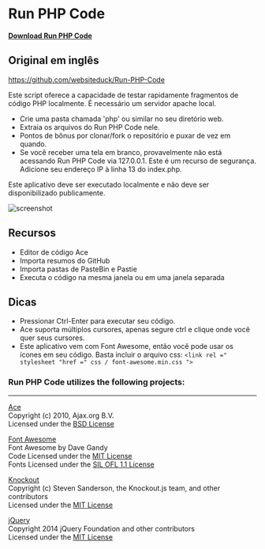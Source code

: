 Run PHP Code
============

<a href="https://github.com/websiteduck/Run-PHP-Code/archive/master.zip"><b>Download Run PHP Code</b></a>

## Original em inglês

https://github.com/websiteduck/Run-PHP-Code

Este script oferece a capacidade de testar rapidamente fragmentos de código PHP localmente. É necessário um servidor apache local.

- Crie uma pasta chamada 'php' ou similar no seu diretório web.
- Extraia os arquivos do Run PHP Code nele.
- Pontos de bônus por clonar/fork o repositório e puxar de vez em quando.
- Se você receber uma tela em branco, provavelmente não está acessando Run PHP Code via 127.0.0.1. Este é um recurso de segurança. Adicione seu endereço IP à linha 13 do index.php.

Este aplicativo deve ser executado localmente e não deve ser disponibilizado publicamente.

![screenshot](https://github.com/websiteduck/Run-PHP-Code/raw/master/img/screenshot.png)  

Recursos
--------
- Editor de código Ace
- Importa resumos do GitHub
- Importa pastas de PasteBin e Pastie
- Executa o código na mesma janela ou em uma janela separada

Dicas
----
- Pressionar Ctrl-Enter para executar seu código.
- Ace suporta múltiplos cursores, apenas segure ctrl e clique onde você quer seus cursores.
- Este aplicativo vem com Font Awesome, então você pode usar os ícones em seu código. Basta incluir o arquivo css: `<link rel =" stylesheet "href =" css / font-awesome.min.css ">`

### Run PHP Code utilizes the following projects:

---

<a href="http://ace.ajax.org">Ace</a>  
Copyright (c) 2010, Ajax.org B.V.  
Licensed under the <a href="http://www.opensource.org/licenses/bsd-license.php">BSD License</a>

<a href="http://fortawesome.github.io/Font-Awesome/">Font Awesome</a>  
Font Awesome by Dave Gandy  
Code Licensed under the <a href="http://www.opensource.org/licenses/mit-license.php">MIT License</a>  
Fonts Licensed under the <a href="http://scripts.sil.org/OFL">SIL OFL 1.1 License</a>

<a href="http://knockoutjs.com/">Knockout</a>  
Copyright (c) Steven Sanderson, the Knockout.js team, and other contributors  
Licensed under the <a href="http://www.opensource.org/licenses/mit-license.php">MIT License</a>

<a href="http://jquery.com/">jQuery</a>  
Copyright 2014 jQuery Foundation and other contributors  
Licensed under the <a href="http://www.opensource.org/licenses/mit-license.php">MIT License</a>
